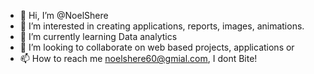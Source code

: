 - 👋 Hi, I’m @NoelShere
- 👀 I’m interested in creating applications, reports, images, animations.
- 🌱 I’m currently learning Data analytics
- 💞️ I’m looking to collaborate on web based projects, applications or  
- 📫 How to reach me noelshere60@gmial.com, I dont Bite!

<!---
NoelShere/NoelShere is a ✨ special ✨ repository because its `README.md` (this file) appears on your GitHub profile.
You can click the Preview link to take a look at your changes.
--->
